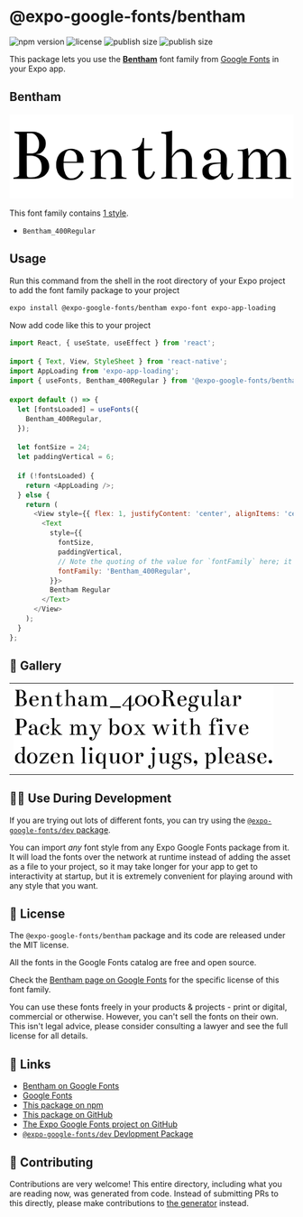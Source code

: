 # @expo-google-fonts/bentham

![npm version](https://flat.badgen.net/npm/v/@expo-google-fonts/bentham)
![license](https://flat.badgen.net/github/license/expo/google-fonts)
![publish size](https://flat.badgen.net/packagephobia/install/@expo-google-fonts/bentham)
![publish size](https://flat.badgen.net/packagephobia/publish/@expo-google-fonts/bentham)

This package lets you use the [**Bentham**](https://fonts.google.com/specimen/Bentham) font family from [Google Fonts](https://fonts.google.com/) in your Expo app.

## Bentham

![Bentham](./font-family.png)

This font family contains [1 style](#-gallery).

- `Bentham_400Regular`

## Usage

Run this command from the shell in the root directory of your Expo project to add the font family package to your project
```sh
expo install @expo-google-fonts/bentham expo-font expo-app-loading
```

Now add code like this to your project
```js
import React, { useState, useEffect } from 'react';

import { Text, View, StyleSheet } from 'react-native';
import AppLoading from 'expo-app-loading';
import { useFonts, Bentham_400Regular } from '@expo-google-fonts/bentham';

export default () => {
  let [fontsLoaded] = useFonts({
    Bentham_400Regular,
  });

  let fontSize = 24;
  let paddingVertical = 6;

  if (!fontsLoaded) {
    return <AppLoading />;
  } else {
    return (
      <View style={{ flex: 1, justifyContent: 'center', alignItems: 'center' }}>
        <Text
          style={{
            fontSize,
            paddingVertical,
            // Note the quoting of the value for `fontFamily` here; it expects a string!
            fontFamily: 'Bentham_400Regular',
          }}>
          Bentham Regular
        </Text>
      </View>
    );
  }
};

```

## 🔡 Gallery


||||
|-|-|-|
|![Bentham_400Regular](./Bentham_400Regular.ttf.png)||||


## 👩‍💻 Use During Development

If you are trying out lots of different fonts, you can try using the [`@expo-google-fonts/dev` package](https://github.com/expo/google-fonts/tree/master/font-packages/dev#readme).

You can import *any* font style from any Expo Google Fonts package from it. It will load the fonts
over the network at runtime instead of adding the asset as a file to your project, so it may take longer
for your app to get to interactivity at startup, but it is extremely convenient
for playing around with any style that you want.

## 📖 License

The `@expo-google-fonts/bentham` package and its code are released under the MIT license.

All the fonts in the Google Fonts catalog are free and open source.

Check the [Bentham page on Google Fonts](https://fonts.google.com/specimen/Bentham) for the specific license of this font family.

You can use these fonts freely in your products & projects - print or digital, commercial or otherwise. However, you can't sell the fonts on their own. This isn't legal advice, please consider consulting a lawyer and see the full license for all details.

## 🔗 Links

- [Bentham on Google Fonts](https://fonts.google.com/specimen/Bentham)
- [Google Fonts](https://fonts.google.com/)
- [This package on npm](https://www.npmjs.com/package/@expo-google-fonts/bentham)
- [This package on GitHub](https://github.com/expo/google-fonts/tree/master/font-packages/bentham)
- [The Expo Google Fonts project on GitHub](https://github.com/expo/google-fonts)
- [`@expo-google-fonts/dev` Devlopment Package](https://github.com/expo/google-fonts/tree/master/font-packages/dev)

## 🤝 Contributing

Contributions are very welcome! This entire directory, including what you are reading now, was generated from code. Instead of submitting PRs to this directly, please make contributions to [the generator](https://github.com/expo/google-fonts/tree/master/packages/generator) instead.
